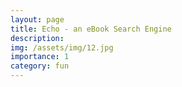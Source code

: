 ```yaml
---
layout: page
title: Echo - an eBook Search Engine
description:
img: /assets/img/12.jpg
importance: 1
category: fun
---
```

